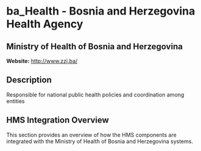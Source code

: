 # ba_Health - Bosnia and Herzegovina Health Agency

## Ministry of Health of Bosnia and Herzegovina

**Website:** http://www.zzj.ba/

## Description

Responsible for national public health policies and coordination among entities

## HMS Integration Overview

This section provides an overview of how the HMS components are integrated with the Ministry of Health of Bosnia and Herzegovina systems.
